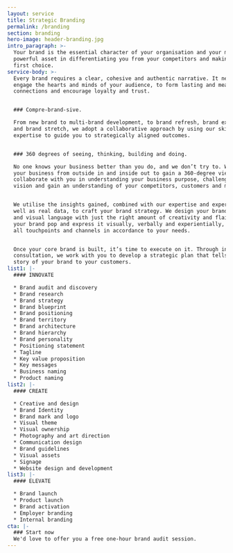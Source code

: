 ```yaml
---
layout: service
title: Strategic Branding
permalink: /branding
section: branding
hero-image: header-branding.jpg
intro_paragraph: >-
  Your brand is the essential character of your organisation and your most
  powerful asset in differentiating you from your competitors and making you the
  first choice.
service-body: >-
  Every brand requires a clear, cohesive and authentic narrative. It needs to
  engage the hearts and minds of your audience, to form lasting and meaningful
  connections and encourage loyalty and trust.


  ### Compre-brand-sive.

  From new brand to multi-brand development, to brand refresh, brand extension
  and brand stretch, we adopt a collaborative approach by using our skills and
  expertise to guide you to strategically aligned outcomes.


  ### 360 degrees of seeing, thinking, building and doing.

  No one knows your business better than you do, and we don’t try to. We look at
  your business from outside in and inside out to gain a 360-degree view. We
  collaborate with you in understanding your business purpose, challenges and
  vision and gain an understanding of your competitors, customers and market.


  We utilise the insights gained, combined with our expertise and experience as
  well as real data, to craft your brand strategy. We design your brand identity
  and visual language with just the right amount of creativity and flair to make
  your brand pop and express it visually, verbally and experientially, across
  all touchpoints and channels in accordance to your needs.


  Once your core brand is built, it’s time to execute on it. Through in-depth
  consultation, we work with you to develop a strategic plan that tells the
  story of your brand to your customers.
list1: |-
  #### INNOVATE

  * Brand audit and discovery
  * Brand research
  * Brand strategy
  * Brand blueprint
  * Brand positioning
  * Brand territory
  * Brand architecture
  * Brand hierarchy
  * Brand personality
  * Positioning statement
  * Tagline
  * Key value proposition
  * Key messages
  * Business naming
  * Product naming
list2: |-
  #### CREATE

  * Creative and design
  * Brand Identity
  * Brand mark and logo
  * Visual theme
  * Visual ownership
  * Photography and art direction   
  * Communication design
  * Brand guidelines
  * Visual assets
  * Signage
  * Website design and development
list3: |-
  #### ELEVATE

  * Brand launch
  * Product launch
  * Brand activation
  * Employer branding
  * Internal branding
cta: |-
  ### Start now
  We'd love to offer you a free one-hour brand audit session.
---
```


